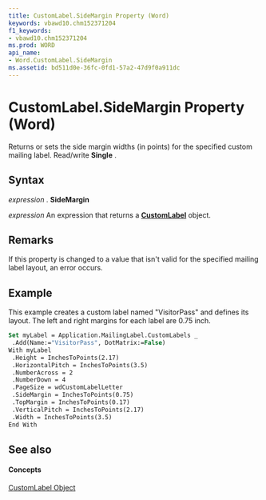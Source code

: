 ```yaml
---
title: CustomLabel.SideMargin Property (Word)
keywords: vbawd10.chm152371204
f1_keywords:
- vbawd10.chm152371204
ms.prod: WORD
api_name:
- Word.CustomLabel.SideMargin
ms.assetid: bd511d0e-36fc-0fd1-57a2-47d9f0a911dc
---
```



# CustomLabel.SideMargin Property (Word)

Returns or sets the side margin widths (in points) for the specified custom mailing label. Read/write  **Single** .


## Syntax

 _expression_ . **SideMargin**

 _expression_ An expression that returns a **[CustomLabel](customlabel-object-word.md)** object.


## Remarks

If this property is changed to a value that isn't valid for the specified mailing label layout, an error occurs.


## Example

This example creates a custom label named "VisitorPass" and defines its layout. The left and right margins for each label are 0.75 inch.


```vb
Set myLabel = Application.MailingLabel.CustomLabels _ 
 .Add(Name:="VisitorPass", DotMatrix:=False) 
With myLabel 
 .Height = InchesToPoints(2.17) 
 .HorizontalPitch = InchesToPoints(3.5) 
 .NumberAcross = 2 
 .NumberDown = 4 
 .PageSize = wdCustomLabelLetter 
 .SideMargin = InchesToPoints(0.75) 
 .TopMargin = InchesToPoints(0.17) 
 .VerticalPitch = InchesToPoints(2.17) 
 .Width = InchesToPoints(3.5) 
End With
```


## See also


#### Concepts


[CustomLabel Object](customlabel-object-word.md)

